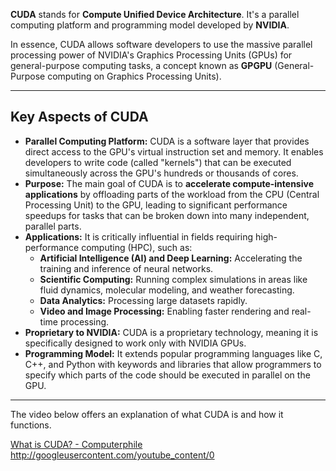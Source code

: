 **CUDA** stands for **Compute Unified Device Architecture**. It's a parallel computing platform and programming model developed by **NVIDIA**.

In essence, CUDA allows software developers to use the massive parallel processing power of NVIDIA's Graphics Processing Units (GPUs) for general-purpose computing tasks, a concept known as **GPGPU** (General-Purpose computing on Graphics Processing Units).

---

## Key Aspects of CUDA

* **Parallel Computing Platform:** CUDA is a software layer that provides direct access to the GPU's virtual instruction set and memory. It enables developers to write code (called "kernels") that can be executed simultaneously across the GPU's hundreds or thousands of cores.
* **Purpose:** The main goal of CUDA is to **accelerate compute-intensive applications** by offloading parts of the workload from the CPU (Central Processing Unit) to the GPU, leading to significant performance speedups for tasks that can be broken down into many independent, parallel parts.
* **Applications:** It is critically influential in fields requiring high-performance computing (HPC), such as:
    * **Artificial Intelligence (AI) and Deep Learning:** Accelerating the training and inference of neural networks.
    * **Scientific Computing:** Running complex simulations in areas like fluid dynamics, molecular modeling, and weather forecasting.
    * **Data Analytics:** Processing large datasets rapidly.
    * **Video and Image Processing:** Enabling faster rendering and real-time processing.
* **Proprietary to NVIDIA:** CUDA is a proprietary technology, meaning it is specifically designed to work only with NVIDIA GPUs.
* **Programming Model:** It extends popular programming languages like C, C++, and Python with keywords and libraries that allow programmers to specify which parts of the code should be executed in parallel on the GPU.

---

The video below offers an explanation of what CUDA is and how it functions.

[What is CUDA? - Computerphile](https://www.youtube.com/watch?v=K9anz4aB0S0)
http://googleusercontent.com/youtube_content/0
